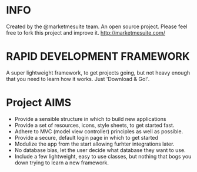INFO
====

Created by the @marketmesuite team. An open source project. Please feel free to fork this project and improve it.
http://marketmesuite.com/

RAPID DEVELOPMENT FRAMEWORK
===========================

A super lightweight framework, to get projects going, but not heavy enough that you need to learn how it works.
Just 'Download & Go!'.


Project AIMS
============

- Provide a sensible structure in which to build new applications
- Provide a set of resources, icons, style sheets, to get started fast.
- Adhere to MVC (model view controller) principles as well as possible.
- Provide a secure, default login page in which to get started
- Modulize the app from the start allowing furhter integrations later.
- No database bias, let the user decide what database they want to use.
- Include a few lightweight, easy to use classes, but nothing that bogs you down trying to learn a new framework.